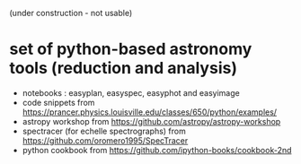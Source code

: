 (under construction - not usable)
# set of python-based astronomy tools (reduction and analysis)
- notebooks : easyplan, easyspec, easyphot and easyimage
- code snippets from https://prancer.physics.louisville.edu/classes/650/python/examples/
- astropy workshop from https://github.com/astropy/astropy-workshop
- spectracer (for echelle spectrographs) from https://github.com/oromero1995/SpecTracer
- python cookbook from https://github.com/ipython-books/cookbook-2nd
